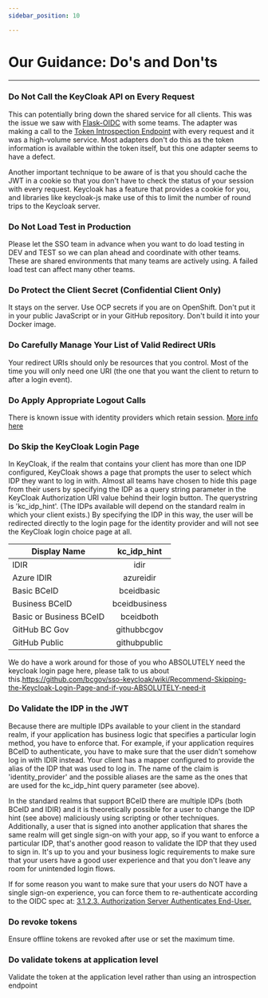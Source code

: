 ```yaml
---
sidebar_position: 10

---
```


# Our Guidance: Do's and Don'ts

---

### Do Not Call the KeyCloak API on Every Request
This can potentially bring down the shared service for all clients. This was the issue we saw with [Flask-OIDC](https://flask-oidc.readthedocs.io/en/latest/) with some teams. The adapter was making a call to the [Token Introspection Endpoint](https://www.oauth.com/oauth2-servers/token-introspection-endpoint/) with every request and it was a high-volume service. Most adapters don't do this as the token information is available within the token itself, but this one adapter seems to have a defect.

Another important technique to be aware of is that you should cache the JWT in a cookie so that you don't have to check the status of your session with every request. Keycloak has a feature that provides a cookie for you, and libraries like keycloak-js make use of this to limit the number of round trips to the Keycloak server.

### Do Not Load Test in Production
Please let the SSO team in advance when you want to do load testing in DEV and TEST so we can plan ahead and coordinate with other teams. These are shared environments that many teams are actively using. A failed load test can affect many other teams.

### Do Protect the Client Secret (Confidential Client Only)
It stays on the server. Use OCP secrets if you are on OpenShift. Don't put it in your public JavaScript or in your GitHub repository. Don't build it into your Docker image.

### Do Carefully Manage Your List of Valid Redirect URIs
Your redirect URIs should only be resources that you control. Most of the time you will only need one URI (the one that you want the client to return to after a login event).

### Do Apply Appropriate Logout Calls
There is known issue with identity providers which retain session. [More info here](https://stackoverflow.developer.gov.bc.ca/questions/83)

### Do Skip the KeyCloak Login Page
In KeyCloak, if the realm that contains your client has more than one IDP configured, KeyCloak shows a page that prompts the user to select which IDP they want to log in with. Almost all teams have chosen to hide this page from their users by specifying the IDP as a query string parameter in the KeyCloak Authorization URI value behind their login button. The querystring is 'kc_idp_hint'. (The IDPs available will depend on the standard realm in which your client exists.) By specifying the IDP in this way, the user will be redirected directly to the login page for the identity provider and will not see the KeyCloak login choice page at all.

| Display Name       | kc_idp_hint        | 
| ------------- |:-------------:| 
| IDIR           | idir |
| Azure IDIR     | azureidir |
| Basic BCeID    | bceidbasic |
| Business BCeID | bceidbusiness |
| Basic or Business BCeID      | bceidboth |
| GitHub BC Gov           | githubbcgov |
| GitHub Public            | githubpublic |

We do have a work around for those of you who ABSOLUTELY need the keycloak login page here, please talk to us about this.https://github.com/bcgov/sso-keycloak/wiki/Recommend-Skipping-the-Keycloak-Login-Page-and-if-you-ABSOLUTELY-need-it

### Do Validate the IDP in the JWT
Because there are multiple IDPs available to your client in the standard realm, if your application has business logic that specifies a particular login method, you have to enforce that. For example, if your application requires BCeID to authenticate, you have to make sure that the user didn't somehow log in with IDIR instead. Your client has a mapper configured to provide the alias of the IDP that was used to log in. The name of the claim is 'identity_provider' and the possible aliases are the same as the ones that are used for the kc_idp_hint query parameter (see above).

In the standard realms that support BCeID there are multiple IDPs (both BCeID and IDIR) and it is theoretically possible for a user to change the IDP hint (see above) maliciously using scripting or other techniques. Additionally, a user that is signed into another application that shares the same realm will get single sign-on with your app, so if you want to enforce a particular IDP, that's another good reason to validate the IDP that they used to sign in. It's up to you and your business logic requirements to make sure that your users have a good user experience and that you don't leave any room for unintended login flows.

If for some reason you want to make sure that your users do NOT have a single sign-on experience, you can force them to re-authenticate according to the OIDC spec at: [3.1.2.3. Authorization Server Authenticates End-User.](https://openid.net/specs/openid-connect-core-1_0.html#Authenticates)

### Do revoke tokens
Ensure offline tokens are revoked after use or set the maximum time.    

### Do validate tokens at application level
Validate the token at the application level rather than using an introspection endpoint

